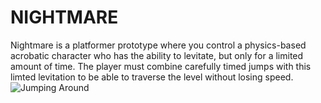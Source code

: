 # **NIGHTMARE**
Nightmare is a platformer prototype where you control a physics-based acrobatic character who has the ability to levitate, but only for a limited amount of time. The player must combine carefully timed jumps with this limted levitation to be able to traverse the level without losing speed.
![Jumping Around](https://i.imgur.com/a85BV0f.gif)
